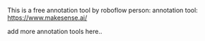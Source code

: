 This is a free annotation tool by roboflow person: annotation tool: https://www.makesense.ai/

add more annotation tools here..
